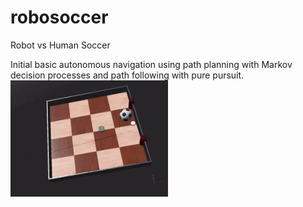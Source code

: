 # robosoccer
Robot vs Human Soccer


Initial basic autonomous navigation using path planning with Markov decision processes and path following with pure pursuit.
<img src="https://github.com/douglashuangg/robosoccer/blob/main/PurePursuit.gif" alt="GIF" style="max-width: 50%;">
